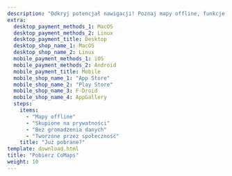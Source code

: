 ```yaml
---
description: "Odkryj potencjał nawigacji! Poznaj mapy offline, funkcje skupione na prywatności oraz aplikację tworzoną przez społeczność"
extra:
  desktop_payment_methods_1: MacOS
  desktop_payment_methods_2: Linux
  desktop_payment_title: Desktop
  desktop_shop_name_1: MacOS
  desktop_shop_name_2: Linux
  mobile_payment_methods_1: iOS
  mobile_payment_methods_2: Android
  mobile_payment_title: Mobile
  mobile_shop_name_1: "App Store"
  mobile_shop_name_2: "Play Store"
  mobile_shop_name_3: F-Droid
  mobile_shop_name_4: AppGallery
  steps:
    items:
      - "Mapy offline"
      - "Skupione na prywatności"
      - "Bez gromadzenia danych"
      - "Tworzone przez społeczność"
    title: "Już pobrane?"
template: download.html
title: "Pobierz CoMaps"
weight: 10
---
```


